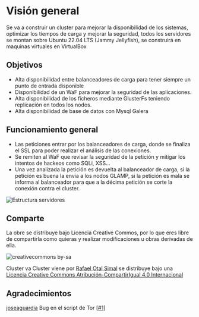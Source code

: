 # Visión general

Se va a construir un cluster para mejorar la disponibilidad de los sistemas, optimizar los tiempos de carga y mejorar la seguridad, todos los servidores se montan sobre Ubuntu 22.04 LTS (Jammy Jellyfish), se construirá en maquinas virtuales en VirtualBox

## Objetivos

* Alta disponibilidad entre balanceadores de carga para tener siempre un punto de entrada disponible
* Disponibilidad de un WaF para mejorar la seguridad de las aplicaciones.
* Alta disponibilidad de los ficheros mediante GlusterFs teniendo replicación en todos los nodos.
* Alta disponibilidad de base de datos con Mysql Galera

## Funcionamiento general

* Las peticiones entrar por los balanceadores de carga, donde se finaliza el SSL para poder realizar el análisis de las conexiones.
* Se remiten al WaF que revisar la seguridad de la petición y mitigar los intentos de hackeos como SQLi, XSS…
* Una vez analizada la petición es devuelta al balanceador de carga, si la petición es buena la envía a los nodos GLAMP, si la petición es mala se informa al balanceador para que a la décima petición se corte la conexión contra el cluster.

![Estructura servidores](.gitbook/assets/estructura\_servidores.png)

## Comparte

La obre se distribuye bajo Licencia Creative Commos, por lo que eres libre de compartirla como quieras y realizar modificaciones u obras derivadas de ella.

![creativecommons by-sa](https://i.creativecommons.org/l/by-sa/4.0/88x31.png)

Cluster va Cluster viene por [Rafael Otal Simal](https://legacy.gitbook.com/book/goldrak/seguridad-web-101/details) se distribuye bajo una [Licencia Creative Commons Atribución-CompartirIgual 4.0 Internacional](http://creativecommons.org/licenses/by-sa/4.0/)

## Agradecimientos

[joseaguardia](https://github.com/joseaguardia) Bug en el script de Tor \[[#1](https://github.com/Cluster-Va-Cluster-Viene/documentacion/issues/1)]
